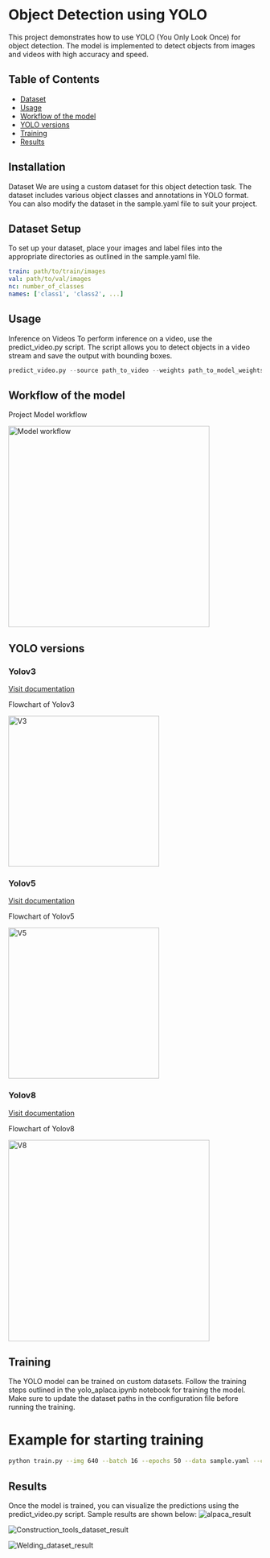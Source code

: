 # Object Detection using YOLO

This project demonstrates how to use YOLO (You Only Look Once) for object detection. The model is implemented to detect objects from images and videos with high accuracy and speed.

## Table of Contents
- [Dataset](#dataset)
- [Usage](#usage)
- [Workflow of the model](workflow)
- [YOLO versions](#versions)
- [Training](#training)
- [Results](#results)
  
## Installation
Dataset
We are using a custom dataset for this object detection task. The dataset includes various object classes and annotations in YOLO format. You can also modify the dataset in the sample.yaml file to suit your project.

## Dataset Setup
To set up your dataset, place your images and label files into the appropriate directories as outlined in the sample.yaml file.
```yaml
train: path/to/train/images
val: path/to/val/images
nc: number_of_classes
names: ['class1', 'class2', ...]
```
## Usage
Inference on Videos
To perform inference on a video, use the predict_video.py script. The script allows you to detect objects in a video stream and save the output with bounding boxes.
```python
predict_video.py --source path_to_video --weights path_to_model_weights --output output_path
```

## Workflow of the model

Project Model workflow

<img src="https://github.com/user-attachments/assets/e14ea41c-5a21-49b2-b4f4-998abbceec8d" alt="Model workflow" width="400"/>

## YOLO versions
### Yolov3

[Visit documentation](https://docs.ultralytics.com/models/yolov5/#performance-metrics)

Flowchart of Yolov3

<img src="https://github.com/user-attachments/assets/33944fa3-d06b-4f1e-b4cf-67c46bcd3102" alt="V3" width="300"/>

### Yolov5

[Visit documentation](https://docs.ultralytics.com/models/yolov3/#supported-tasks-and-modes)

Flowchart of Yolov5

<img src="https://github.com/user-attachments/assets/9508a8bb-f476-42a2-beb7-c6cb61be4c01" alt="V5" width="300"/>


### Yolov8

[Visit documentation](https://docs.ultralytics.com/models/yolov8/)

Flowchart of Yolov8

<img src="https://github.com/user-attachments/assets/1f04c712-f7ca-48b7-b319-3b2c332b1116" alt="V8" width="400"/>

## Training
The YOLO model can be trained on custom datasets. Follow the training steps outlined in the yolo_aplaca.ipynb notebook for training the model. Make sure to update the dataset paths in the configuration file before running the training.

# Example for starting training
```bash
python train.py --img 640 --batch 16 --epochs 50 --data sample.yaml --cfg yolov5l.yaml --weights yolov5l.pt
```
## Results
Once the model is trained, you can visualize the predictions using the predict_video.py script. Sample results are shown below: 
![alpaca_result](https://github.com/user-attachments/assets/ffa56319-c854-4c1b-a84f-ce248b869bfd)

![Construction_tools_dataset_result](https://github.com/user-attachments/assets/1504b947-a86d-410f-8ae9-04076910c7b8)

![Welding_dataset_result](https://github.com/user-attachments/assets/95b505a0-c280-4dc0-a032-61a75285d1cb)




